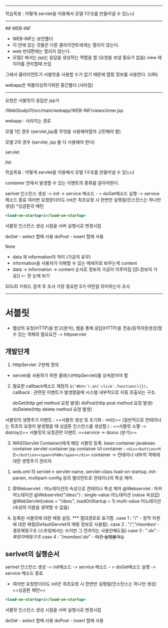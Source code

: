  <hr>

학습목표 : 어떻게 servlet을 이용해서 모델 1구조를 만들어낼 수 있느냐


<hr>
## WEB-INF

- WEB-INF는 보안폴더
- 이 안에 있는 것들은 다른 클라이언트에게는 열리지 않는다.
- web 반대편에는 열리지 않는다.
- 모델2 에서는 jsp는 응답을 생성하는 역할을 함 (요청을 보낼 필요가 없음)
	view 레이어를 관리할때 쓰임


그래서 클라이언트가 서블릿을 사용할 수가 없기 때문에 맵핑 정보를 사용한다. (URI)

webapp은 퍼블리싱하기위한 중간폴더 (사라짐)


<hr>

요청은 서블릿이 응답은 jsp가 

/WebStudy01/src/main/webapp/WEB-INF/views/inner.jsp

webapp : 사라지는 경로

모델 1인 경우 (servlet,jsp중 무엇을 사용해야할까 고민해야 함)

모델 2의 경우 (servlet, jsp 둘 다 사용해야 한다)

servlet

jsp

학습목표 : 어떻게 servlet을 이용해서 모델 1구조를 만들어낼 수 있느냐

container 안에서 발생할 수 있는 이벤트의 종류를 알아야한다.

serlvet 인스턴스 생성 -> init -> service 메소드 - > doGet메소드 실행 -> service 메소드 종료
여러번 요청받더라도 init은 최초요청 시 한번만 실행됨(인스턴스는 하나만 생성)
*싱글톤의 패턴

``` xml
<load-on-startup>1</load-on-startup>
```
서블릿 인스턴스 생성 시점을 서버 실행시로 변경시킴

doGet - select 할때 사용
doPost - insert 할때 사용


> [!note] 
> - data 와 information의 차이 (가공의 유무)
> - information을 사용자가 이해할 수 있는 메세지로 바꾸는게 content
> - data -> information -> content 순서로 정보의 가공이 이루어짐
[[D.정보의 가공]] <- 한 눈에 보기

SOLID 키워드 검색 후 조사
가장 중요한 S가 어떤걸 의미하는지 조사





<hr>

# 서블릿

 *  웹상의 요청(HTTP)을 받고(분석), 웹을 통해 응답(HTTP)을 전송(동적자원생성)할 수 있는 객체의 필요요건 -> httpservlet 
 	
## 개발단계

 1.  HttpServlet 구현체 정의
 - servlet을 사용하기 위한 클래스(HttpServlet)를 상속받아야 함
 
 2. 필요한 callback메소드 재정의
    `$('#btn').on('click',function(){});`
    callback : 관련된 이벤트가 발생했을때 시스템 내부적으로 자동 호출되는 구조.

	doGet(http get method 요청 발생)
	doPost(http post method 요청 발생)
	doDelete(http delete method 요청 발생)


서블릿의 생명주기 이벤트 
	: ==서블릿 생성 및 초기화 - init()==
		(일반적으로 컨테이너는 최초의 요청이 발생했을 때 싱글톤 인스턴스를 생성함.)
	: ==서블릿 소멸  -> distroy()==
서블릿의 요청관련 이벤트 
	:==service -> doxxx (분기)==


 3. WAS(Servlet Container)에게 해당 서블릿 등록.
	bean container
	javabean container
	servlet container
	jsp container
	UI container : `<div><buttion>버튼</buttion><span>SPAN</span></div>`
  container -> 컨테이너 내부의 객체에 대한 생명주기 관리자.
  
1) web.xml 의 servlet-> servlet-name, servlet-class
	load-on-startup, init-param, multipart-config 등의 엘리먼트로 컨테이너의 특성 제어.
	
2)  @Webservlet : 어노테이션의 속성으로 컨테이너 특성 제어
    @Webservlet : 마커 어노테이션
    @Webservlet("/desc") : single-value 어노테이션 (value 속성값)
    @WebServlet(value = "/desc", loadOnStartup = 1) multi-value 어노테이션
	(속성의 이름을 생략할 수 없음)

4. 등록된 서블릿에 대한 매핑 설정. *** 절대경로로 표기함.
	case 1 : "/"    - 정적 자원에 대한 매핑(DefaultServlet의 매핑 정보로 사용됨).
	case 2 : "/*","/member/* - 경로매핑구조 (스프링에서는 쓰지만 그 전까지는 사용안해도됨)
	case 3 : "*.do" - 확장자매핑구조
	case 4 : "/member/*.do" - ~~이건 실행불가능~~


## serlvet의 실행순서

serlvet 인스턴스 생성 -> init메소드 -> service 메소드 - > doGet메소드 실행 -> service 메소드 종료
- 여러번 요청받더라도 init은 최초요청 시 한번만 실행됨(인스턴스는 하나만 생성)
  ==싱글톤 패턴==

``` xml
<load-on-startup>1</load-on-startup>
```
서블릿 인스턴스 생성 시점을 서버 실행시로 변경시킴

doGet - select 할때 사용
doPost - insert 할때 사용